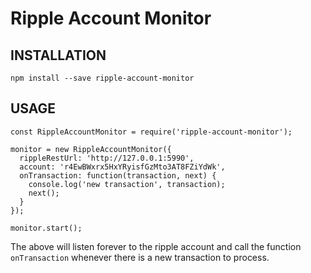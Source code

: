 # Ripple Account Monitor

## INSTALLATION

    npm install --save ripple-account-monitor

## USAGE

    const RippleAccountMonitor = require('ripple-account-monitor');

    monitor = new RippleAccountMonitor({
      rippleRestUrl: 'http://127.0.0.1:5990',
      account: 'r4EwBWxrx5HxYRyisfGzMto3AT8FZiYdWk',
      onTransaction: function(transaction, next) {
        console.log('new transaction', transaction);
        next();
      }   
    });

    monitor.start();


The above will listen forever to the ripple account and call the function `onTransaction` whenever there is a new transaction to process.

